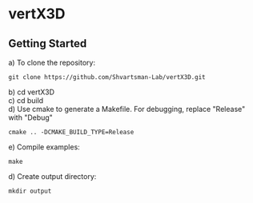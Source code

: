 # vertX3D

## Getting Started

a) To clone the repository:

    git clone https://github.com/Shvartsman-Lab/vertX3D.git

b) cd vertX3D <br />
c) cd build  <br />
d) Use cmake to generate a Makefile. For debugging, replace "Release" with "Debug"
    
    cmake .. -DCMAKE_BUILD_TYPE=Release

e) Compile examples:
    
    make
    
d) Create output directory:

    mkdir output

